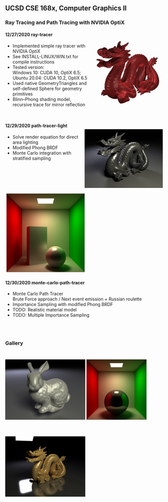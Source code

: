 ## UCSD CSE 168x, Computer Graphics II
### Ray Tracing and Path Tracing with NVIDIA OptiX
<img src="Scenes/images/dragon_1.png" width="240" align="right" vspace = "25">

#### 12/27/2020 ray-tracer
- Implemented simple ray tracer with NVIDIA OptiX
- See INSTALL-LINUX/WIN.txt for compile instructions
- Tested version:  
Windows 10: CUDA 10, OptiX 6.5;
Ubuntu 20.04: CUDA 10.2, OptiX 6.5
- Used native GeometryTriangles and self-defined Sphere for geometry primitives
- Blinn–Phong shading model, recursive trace for mirror reflection  

&nbsp; 
&nbsp; 
&nbsp; 
&nbsp; 

<img src="Scenes/images/dragon_2.png" width="250" align="right" vspace = "25">

#### 12/29/2020 path-tracer-light
- Solve render equation for direct area lighting
- Modified Phong BRDF
- Monte Carlo integration with stratified sampling

&nbsp;  
&nbsp;  
&nbsp;  

<img src="Scenes/images/cornell_1.png" width="250" align="right" vspace = "25">  

#### 12/30/2020 monte-carlo-path-tracer   

- Monte Carlo Path Tracer  
Brute Force approach / Next event emission + Russian roulette
- Importance Sampling with modified Phong BRDF
- TODO: Realistic material model  
- TODO: Multiple Importance Sampling

&nbsp;  
&nbsp;  

### Gallery
<img src="Scenes/images/bunny.png" width="256" vspace = "25"> <img src="Scenes/images/cornell_2.png" width="192" vspace = "25"> <img src="Scenes/images/dragon_3.png" width="256" vspace = "25">  
